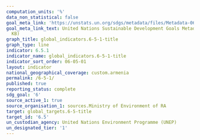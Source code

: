 ```yaml
---
computation_units: '%'
data_non_statistical: false
goal_meta_link: 'https://unstats.un.org/sdgs/metadata/files/Metadata-06-05-01.pdf '
goal_meta_link_text: United Nations Sustainable Development Goals Metadata (PDF 410
  KB)
graph_title: global_indicators.6-5-1-title
graph_type: line
indicator: 6.5.1
indicator_name: global_indicators.6-5-1-title
indicator_sort_order: 06-05-01
layout: indicator
national_geographical_coverage: custom.armenia
permalink: /6-5-1/
published: true
reporting_status: complete
sdg_goal: '6'
source_active_1: true
source_organisation_1: sources.Ministry of Environment of RA
target: global_targets.6-5-title
target_id: '6.5'
un_custodian_agency: United Nations Environment Programme (UNEP)
un_designated_tier: '1'
---
```

